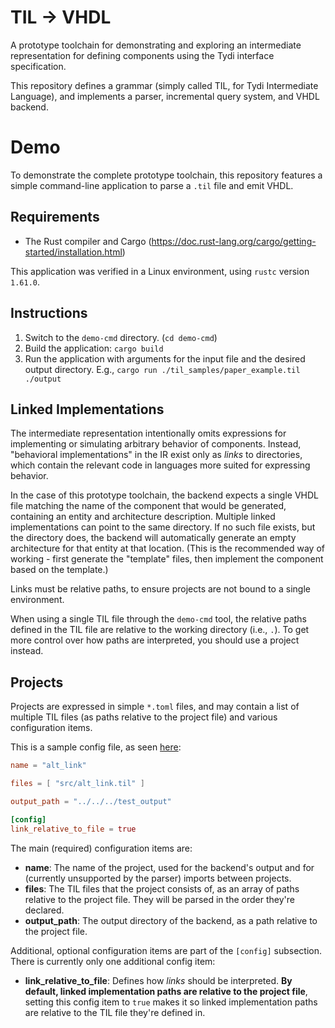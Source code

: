 # TIL -> VHDL
A prototype toolchain for demonstrating and exploring an intermediate representation for defining components using the Tydi interface specification.

This repository defines a grammar (simply called TIL, for Tydi Intermediate Language), and implements a parser, incremental query system, and VHDL backend.

# Demo

To demonstrate the complete prototype toolchain, this repository features a simple command-line application to parse a `.til` file and emit VHDL.

## Requirements

* The Rust compiler and Cargo (https://doc.rust-lang.org/cargo/getting-started/installation.html)

This application was verified in a Linux environment, using `rustc` version `1.61.0`.

## Instructions

1. Switch to the `demo-cmd` directory. (`cd demo-cmd`)
2. Build the application: `cargo build`
3. Run the application with arguments for the input file and the desired output directory. E.g., `cargo run ./til_samples/paper_example.til ./output`

## Linked Implementations

The intermediate representation intentionally omits expressions for implementing or simulating arbitrary behavior of components. Instead, "behavioral implementations" in the IR exist only as *links* to directories, which contain the relevant code in languages more suited for expressing behavior.

In the case of this prototype toolchain, the backend expects a single VHDL file matching the name of the component that would be generated, containing an entity and architecture description. Multiple linked implementations can point to the same directory. If no such file exists, but the directory does, the backend will automatically generate an empty architecture for that entity at that location. (This is the recommended way of working - first generate the "template" files, then implement the component based on the template.)

Links must be relative paths, to ensure projects are not bound to a single environment.

When using a single TIL file through the `demo-cmd` tool, the relative paths defined in the TIL file are relative to the working directory (i.e., `.`). To get more control over how paths are interpreted, you should use a project instead.

## Projects

Projects are expressed in simple `*.toml` files, and may contain a list of multiple TIL files (as paths relative to the project file) and various configuration items.

This is a sample config file, as seen [here](/demo-cmd/til_samples/alt_link_example):
```toml
name = "alt_link"

files = [ "src/alt_link.til" ]

output_path = "../../../test_output"

[config]
link_relative_to_file = true
```

The main (required) configuration items are:
* **name**: The name of the project, used for the backend's output and for (currently unsupported by the parser) imports between projects.
* **files**: The TIL files that the project consists of, as an array of paths relative to the project file. They will be parsed in the order they're declared.
* **output_path**: The output directory of the backend, as a path relative to the project file.

Additional, optional configuration items are part of the `[config]` subsection. There is currently only one additional config item:
* **link_relative_to_file**: Defines how *links* should be interpreted. **By default, linked implementation paths are relative to the project file**, setting this config item to `true`  makes it so linked implementation paths are relative to the TIL file they're defined in.
